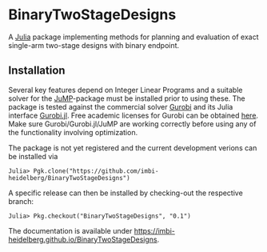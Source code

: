 # BinaryTwoStageDesigns

A [Julia](http://julialang.org) package implementing methods for planning and
evaluation of exact single-arm two-stage designs with binary endpoint.

## Installation

Several key features depend on Integer Linear Programs and a suitable solver
for the [JuMP](https://github.com/JuliaOpt/JuMP.jl)-package must be installed
prior to using these.
The package is tested against the commercial solver
[Gurobi](http://www.gurobi.com/index) and its Julia interface
[Gurobi.jl](https://github.com/JuliaOpt/Gurobi.jl).
Free academic licenses for Gurobi can be obtained
[here](http://www.gurobi.com/academia/for-universities).
Make sure Gurobi/Gurobi.jl/JuMP are working correctly before using any of the
functionality involving optimization.

The package is not yet registered and the current development verions can be
installed via

    Julia> Pgk.clone("https://github.com/imbi-heidelberg/BinaryTwoStageDesigns")

A specific release can then be installed by checking-out the respective
branch:

    Julia> Pkg.checkout("BinaryTwoStageDesigns", "0.1")

The documentation is available under https://imbi-heidelberg.github.io/BinaryTwoStageDesigns.
